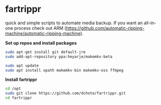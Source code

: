 # fartrippr
quick and simple scripts to automate media backup. If you want an all-in-one process check out ARM (https://github.com/automatic-ripping-machine/automatic-ripping-machine).

**Set up repos and install packages**

```bash
sudo apt-get install git default-jre
sudo add-apt-repository ppa:heyarje/makemkv-beta

sudo apt update
sudo apt install xpath makemkv-bin makemkv-oss ffmpeg
```

**Install fartrippr**
```bash
cd /opt
sudo git clone https://github.com/dchote/fartrippr.git
cd fartrippr
```